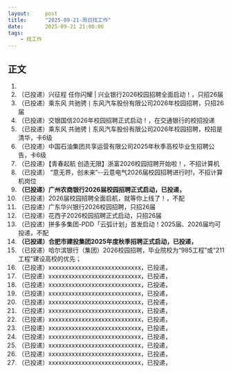 ```yaml
---
layout:     post
title:      "2025-09-21-周日找工作"
date:       2025-09-21 21:00:06
tags:
    - 找工作
---
```







## 正文

1. 
1. （已投递）兴征程 任你闪耀 | 兴业银行2026校园招聘全面启动！，只招26届
1. （已投递）乘东风 共驰骋丨东风汽车股份有限公司2026年校园招聘，只招26届
1. （已投递）交银国信2026年校园招聘正式启动！，在交通银行的校招投递
1. （已投递）乘东风 共驰骋丨东风汽车股份有限公司2026年校园招聘，校招是清华，卡6级
1. （已投递）中国石油集团共享运营有限公司2025年秋季高校毕业生招聘公告，卡6级
1. （已投递）【青春起航 创造无限】浙富2026校园招聘开始啦！，不招计算机
1. （已投递） “意无界，创未来”--云意电气2026届校园招聘进行时!，不招计算机岗位
1. **（已投递）广州农商银行2026届校园招聘正式启动，已投递，**
1. （已投递）2026届校园招聘全面启航，就等你上线了！，不配
1. （已投递）广东华兴银行2026校园招聘，只招26届
1. （已投递）花西子2026校园招聘正式启动，只招26届
1. （已投递）拼多多集团-PDD「云弧计划」首发启动！2025届、2026届均可投递，不配
1. **（已投递）合肥市建投集团2025年度秋季招聘正式启动，已投递，**
1. （已投递）哈尔滨银行（集团）2026校园招聘，毕业院校为“985工程”或“211工程”建设高校的优先；
1. （已投递）xxxxxxxxxxxxxxxxxxxxxxxxxxxx，已投递，
1. （已投递）xxxxxxxxxxxxxxxxxxxxxxxxxxxx，已投递，
1. （已投递）xxxxxxxxxxxxxxxxxxxxxxxxxxxx，已投递，
1. （已投递）xxxxxxxxxxxxxxxxxxxxxxxxxxxx，已投递，
1. （已投递）xxxxxxxxxxxxxxxxxxxxxxxxxxxx，已投递，
1. （已投递）xxxxxxxxxxxxxxxxxxxxxxxxxxxx，已投递，
1. （已投递）xxxxxxxxxxxxxxxxxxxxxxxxxxxx，已投递，
1. （已投递）xxxxxxxxxxxxxxxxxxxxxxxxxxxx，已投递，
1. （已投递）xxxxxxxxxxxxxxxxxxxxxxxxxxxx，已投递，
1. （已投递）xxxxxxxxxxxxxxxxxxxxxxxxxxxx，已投递，
1. （已投递）xxxxxxxxxxxxxxxxxxxxxxxxxxxx，已投递，
1. （已投递）xxxxxxxxxxxxxxxxxxxxxxxxxxxx，已投递，















